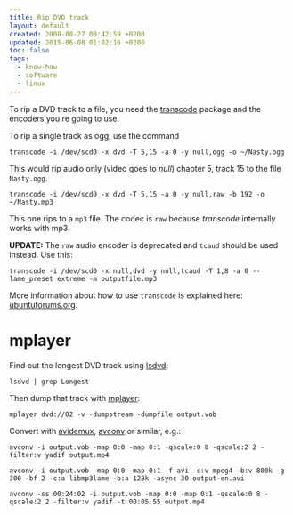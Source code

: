 ```yaml
---
title: Rip DVD track
layout: default
created: 2008-08-27 00:42:59 +0200
updated: 2015-06-08 01:02:16 +0200
toc: false
tags:
  - know-how
  - software
  - linux
---
```

To rip a DVD track to a file, you need the [transcode](apt://transcode) package and the encoders you're going to use.

To rip a single track as ogg, use the command

    transcode -i /dev/scd0 -x dvd -T 5,15 -a 0 -y null,ogg -o ~/Nasty.ogg

This would rip audio only (video goes to *null*) chapter 5, track 15 to the file `Nasty.ogg`.

    transcode -i /dev/scd0 -x dvd -T 5,15 -a 0 -y null,raw -b 192 -o ~/Nasty.mp3

This one rips to a `mp3` file. The codec is `raw` because *transcode* internally works with mp3.


**UPDATE:** The `raw` audio encoder is deprecated and `tcaud` should be used instead. Use this:

    transcode -i /dev/scd0 -x null,dvd -y null,tcaud -T 1,8 -a 0 --lame_preset extreme -m outputfile.mp3

More information about how to use `transcode` is explained here: [ubuntuforums.org](http://ubuntuforums.org/showthread.php?t=1357157).


mplayer
=======

Find out the longest DVD track using [lsdvd](apt://lsdvd):

    lsdvd | grep Longest


Then dump that track with [mplayer](apt://mplayer):

    mplayer dvd://02 -v -dumpstream -dumpfile output.vob

Convert with [avidemux](apt://avidemux), [avconv](apt://avconv) or similar, e.g.:

    avconv -i output.vob -map 0:0 -map 0:1 -qscale:0 8 -qscale:2 2 -filter:v yadif output.mp4

    avconv -i output.vob -map 0:0 -map 0:1 -f avi -c:v mpeg4 -b:v 800k -g 300 -bf 2 -c:a libmp3lame -b:a 128k -async 30 output-en.avi

    avconv -ss 00:24:02 -i output.vob -map 0:0 -map 0:1 -qscale:0 8 -qscale:2 2 -filter:v yadif -t 00:05:55 output.mp4
